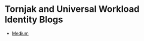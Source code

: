 # Tornjak and Universal Workload Identity Blogs
* [Medium](https://medium.com/universal-workload-identity)

